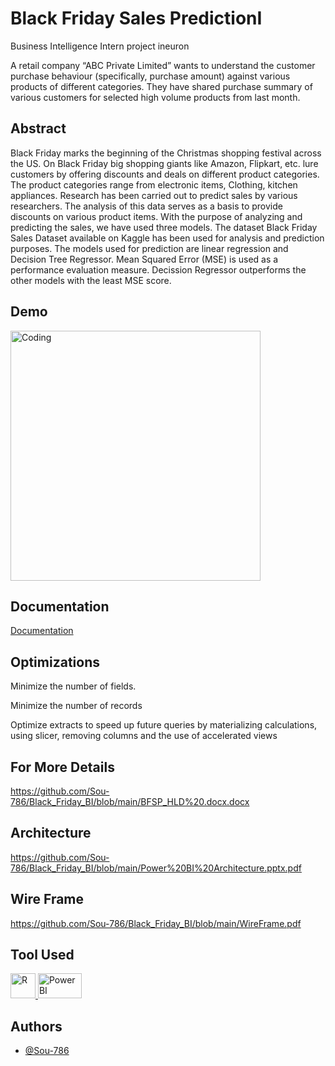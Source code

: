 # Black Friday Sales PredictionI
Business Intelligence Intern project ineuron

A retail company “ABC Private Limited” wants to understand the customer purchase behaviour (specifically, purchase amount) against various products of different categories. They have shared purchase summary of various customers for selected high volume products from last month.



## Abstract
Black Friday marks the beginning of the Christmas shopping festival across the US. On Black Friday big shopping giants like Amazon, Flipkart, etc. 
lure customers by offering discounts and deals on different product categories. The product categories range from electronic items, Clothing, kitchen appliances. 
Research has been carried out to predict sales by various researchers. The analysis of this data serves as a basis to provide discounts on various product items. 
With the purpose of analyzing and predicting the sales, we have used three models. 
The dataset Black Friday Sales Dataset available on Kaggle has been used for analysis and prediction purposes. The models used for prediction are linear regression and Decision Tree Regressor.
Mean Squared Error (MSE) is used as a performance evaluation measure. Decission Regressor outperforms the other models with the least MSE score.

## Demo

<img align="center" alt="Coding" width="400" src="https://media.giphy.com/media/PlgLC8Qp0BSqGrW2e8/giphy.gif">

## Documentation

[Documentation](https://github.com/Sou-786/Black_Friday_BI/blob/main/DPR_BFSP.pptx)

  
## Optimizations

Minimize the number of fields.

Minimize the number of records

Optimize extracts to speed up future queries by materializing calculations, using slicer, removing
columns and the use of accelerated views


## For More Details
https://github.com/Sou-786/Black_Friday_BI/blob/main/BFSP_HLD%20.docx.docx

## Architecture
https://github.com/Sou-786/Black_Friday_BI/blob/main/Power%20BI%20Architecture.pptx.pdf

## Wire Frame
https://github.com/Sou-786/Black_Friday_BI/blob/main/WireFrame.pdf

## Tool Used
<a href="https://www.r-project.org/" target="_blank"> <img src="https://www.vectorlogo.zone/logos/r-project/r-project-official.svg" alt="R" width="40" height="40"/> </a> <a href="https://powerbi.microsoft.com//" target="_blank"> <img src="https://sereviso.com/wp-content/uploads/2018/06/power-bi-1.jpg" alt="Power BI" width="70" height="40"/> </a>
## Authors

- [@Sou-786](https://www.github.com/Sou-786)
 
